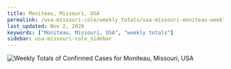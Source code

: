 ```yaml
---
title: Moniteau, Missouri, USA
permalink: /usa-missouri-cole/weekly_totals/usa-missouri-moniteau-weekly_totals.html
last_updated: Nov 2, 2020
keywords: ["Moniteau, Missouri, USA", "weekly totals"]
sidebar: usa-missouri-cole_sidebar
---
```


![Weekly Totals of Confirmed Cases for Moniteau, Missouri, USA](/covid_tracker/images/graphs/usa-missouri-moniteau-weekly_totals_graph.png)
